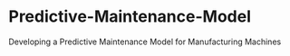 # Predictive-Maintenance-Model
Developing a Predictive Maintenance Model for Manufacturing Machines
